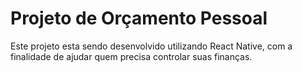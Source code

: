 <h1>Projeto de Orçamento Pessoal</h1>
<p>Este projeto esta sendo desenvolvido utilizando React Native, com a finalidade de ajudar quem precisa controlar suas finanças.</p>